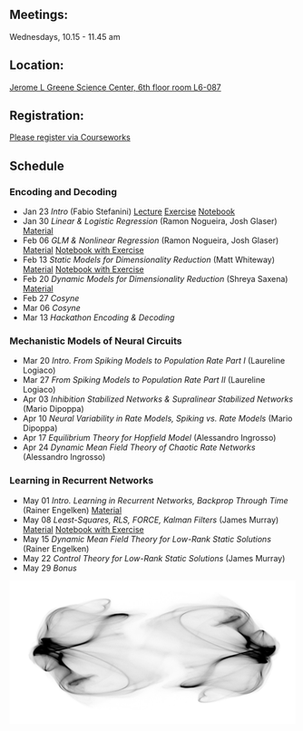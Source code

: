 ## Meetings:
Wednesdays, 10.15 - 11.45 am

## Location:
[Jerome L Greene Science Center, 6th floor room L6-087](https://www.google.com/maps/place/Jerome+L.+Greene+Science+Center/@40.816851,-73.960152,17z/data=!3m1!4b1!4m5!3m4!1s0x89c2f669953b6523:0xc3a414ae00347fea!8m2!3d40.816847!4d-73.957958)

## Registration:
[Please register via Courseworks](https://courseworks2.columbia.edu/courses/80163)

## Schedule
### Encoding and Decoding
* Jan 23 *Intro* (Fabio Stefanini) [Lecture](https://github.com/RainerEngelken/neurotheory-seminar-2019/blob/master/lec01_stefanini.pdf)  [Exercise](https://github.com/RainerEngelken/neurotheory-seminar-2019/blob/master/lec01_exercise.pdf)  [Notebook](https://github.com/RainerEngelken/neurotheory-seminar-2019/blob/master/lec01_exercise.ipynb) 
* Jan 30 *Linear & Logistic Regression* (Ramon Nogueira, Josh Glaser) [Material](https://github.com/RainerEngelken/neurotheory-seminar-2019/blob/master/E%26D_I.pdf)
* Feb 06 *GLM & Nonlinear Regression* (Ramon Nogueira, Josh Glaser) [Material](https://github.com/RainerEngelken/neurotheory-seminar-2019/blob/master/E%26D_II.pdf) [Notebook with Exercise](https://gist.github.com/RainerEngelken/6a17d17d4c0467d8a8430c030935a897)
* Feb 13 *Static Models for Dimensionality Reduction* (Matt Whiteway) [Material](https://github.com/RainerEngelken/neurotheory-seminar-2019/blob/master/em-notes-matt-whiteway.pdf) [Notebook with Exercise](https://github.com/RainerEngelken/neurotheory-seminar-2019/blob/master/dim-reduction.ipynb) 
* Feb 20 *Dynamic Models for Dimensionality Reduction* (Shreya Saxena) [Material](https://github.com/RainerEngelken/neurotheory-seminar-2019/blob/master/dyn-models-dim-red-notes-shreya-saxena.pdf)
* Feb 27 *Cosyne*  
* Mar 06 *Cosyne*  
* Mar 13 *Hackathon Encoding & Decoding*  


### Mechanistic Models of Neural Circuits
* Mar 20 *Intro. From Spiking Models to Population Rate Part I* (Laureline Logiaco)  
* Mar 27 *From Spiking Models to Population Rate Part II* (Laureline Logiaco)  
* Apr 03 *Inhibition Stabilized Networks & Supralinear Stabilized Networks* (Mario Dipoppa)  
* Apr 10 *Neural Variability in Rate Models, Spiking vs. Rate Models* (Mario Dipoppa)  
* Apr 17 *Equilibrium Theory for Hopfield Model* (Alessandro Ingrosso)  
* Apr 24 *Dynamic Mean Field Theory of Chaotic Rate Networks* (Alessandro Ingrosso)  


### Learning in Recurrent Networks
* May 01 *Intro. Learning in Recurrent Networks, Backprop Through Time* (Rainer Engelken) [Material](Cueva2018_THESIS_chapter1.pdf) 
* May 08 *Least-Squares, RLS, FORCE, Kalman Filters* (James Murray) [Material](https://github.com/RainerEngelken/neurotheory-seminar-2019/blob/master/RLS_Lecture_May2019.pdf)  [Notebook with Exercise](https://github.com/RainerEngelken/neurotheory-seminar-2019/blob/master/FORCE_Example_Homework.ipynb)
* May 15 *Dynamic Mean Field Theory for Low-Rank Static Solutions* (Rainer Engelken)  
* May 22 *Control Theory for Low-Rank Static Solutions* (James Murray)  
* May 29 *Bonus*  

![visualization of low-dimensional attractor of chaotic firing-rate network by Rainer Engelken](chaotic-attractor-firing-rate-network-dynamics-rainer_engelken.JPG)
